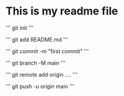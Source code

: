 # This is my  readme file

''' 
git init 
'''

'''
git add README.md 
'''

'''
git commit -m "first commit"
'''

'''
git branch -M main 
'''

'''
git remote add origin ....
'''

'''
git push -u origin main
'''
